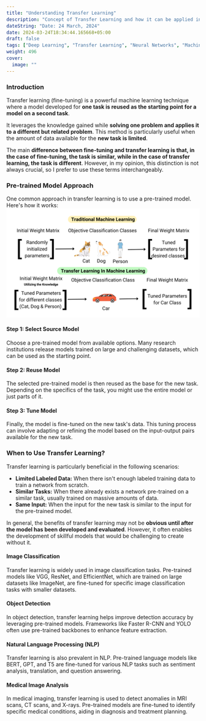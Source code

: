 ```yaml
---
title: "Understanding Transfer Learning"
description: "Concept of Transfer Learning and how it can be applied in various machine learning tasks."
dateString: "Date: 24 March, 2024"
date: 2024-03-24T18:34:44.165668+05:00
draft: false
tags: ["Deep Learning", "Transfer Learning", "Neural Networks", "Machine Learning"]
weight: 496
cover:
  image: ""
---
```


### Introduction

Transfer learning (fine-tuning) is a powerful machine learning technique where a model developed for **one task is reused as the starting point for a model on a second task**.  

It leverages the knowledge gained while **solving one problem and applies it to a different but related problem**. This method is particularly useful when the amount of data available for the **new task is limited**.  

The main **difference between fine-tuning and transfer learning is that, in the case of fine-tuning, the task is similar, while in the case of transfer learning, the task is different**. However, in my opinion, this distinction is not always crucial, so I prefer to use these terms interchangeably.



### Pre-trained Model Approach

One common approach in transfer learning is to use a pre-trained model. Here's how it works:
![Transfer-Learning](/posts/transfer-learning/img1.png)

#### Step 1: Select Source Model

Choose a pre-trained model from available options. Many research institutions release models trained on large and challenging datasets, which can be used as the starting point.

#### Step 2: Reuse Model

The selected pre-trained model is then reused as the base for the new task. Depending on the specifics of the task, you might use the entire model or just parts of it.

#### Step 3: Tune Model

Finally, the model is fine-tuned on the new task's data. This tuning process can involve adapting or refining the model based on the input-output pairs available for the new task.

### When to Use Transfer Learning?

Transfer learning is particularly beneficial in the following scenarios:

- **Limited Labeled Data:** When there isn't enough labeled training data to train a network from scratch.
- **Similar Tasks:** When there already exists a network pre-trained on a similar task, usually trained on massive amounts of data.
- **Same Input:** When the input for the new task is similar to the input for the pre-trained model.

In general, the benefits of transfer learning may not be **obvious until after the model has been developed and evaluated**. However, it often enables the development of skillful models that would be challenging to create without it.

#### Image Classification

Transfer learning is widely used in image classification tasks. Pre-trained models like VGG, ResNet, and EfficientNet, which are trained on large datasets like ImageNet, are fine-tuned for specific image classification tasks with smaller datasets.

#### Object Detection

In object detection, transfer learning helps improve detection accuracy by leveraging pre-trained models. Frameworks like Faster R-CNN and YOLO often use pre-trained backbones to enhance feature extraction.

#### Natural Language Processing (NLP)

Transfer learning is also prevalent in NLP. Pre-trained language models like BERT, GPT, and T5 are fine-tuned for various NLP tasks such as sentiment analysis, translation, and question answering.

#### Medical Image Analysis

In medical imaging, transfer learning is used to detect anomalies in MRI scans, CT scans, and X-rays. Pre-trained models are fine-tuned to identify specific medical conditions, aiding in diagnosis and treatment planning.


